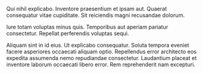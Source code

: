 Qui nihil explicabo. Inventore praesentium et ipsam aut. Quaerat consequatur vitae cupiditate. Sit reiciendis magni recusandae dolorum.
 Iure totam voluptas minus quis. Temporibus aut aperiam pariatur consectetur. Repellat perferendis voluptas sequi.
 Aliquam sint in id eius. Ut explicabo consequatur. Soluta tempora eveniet facere asperiores occaecati aliquam optio. Repellendus error architecto eos expedita assumenda nemo repudiandae consectetur. Laudantium placeat et inventore laborum occaecati libero error. Rem reprehenderit nam excepturi.